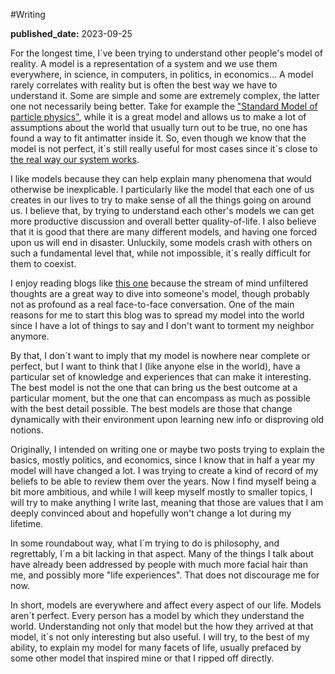 #Writing

**published_date:** 2023-09-25

For the longest time, I´ve been trying to understand other people's model of reality. A model is a representation of a system and we use them everywhere, in science, in computers, in politics, in economics... A model rarely correlates with reality but is often the best way we have to understand it. Some are simple and some are extremely complex, the latter one not necessarily being better. Take for example the ["Standard Model of particle physics"](https://en.wikipedia.org/wiki/Standard_Model), while it is a great model and allows us to make a lot of assumptions about the world that usually turn out to be true, no one has found a way to fit antimatter inside it. So, even though we know that the model is not perfect, it´s still really useful for most cases since it´s close to [the real way our system works](https://en.wikipedia.org/wiki/Theory_of_everything).

I like models because they can help explain many phenomena that would otherwise be inexplicable. I particularly like the model that each one of us creates in our lives to try to make sense of all the things going on around us. I believe that, by trying to understand each other's models we can get more productive discussion and overall better quality-of-life. I also believe that it is good that there are many different models, and having one forced upon us will end in disaster. Unluckily, some models crash with others on such a fundamental level that, while not impossible, it´s really difficult for them to coexist.

I enjoy reading blogs like [this one](https://www.visakanv.com/blog/) because the stream of mind unfiltered thoughts are a great way to dive into someone's model, though probably not as profound as a real face-to-face conversation. One of the main reasons for me to start this blog was to spread my model into the world since I have a lot of things to say and I don't want to torment my neighbor anymore. 

By that, I don´t want to imply that my model is nowhere near complete or perfect, but I want to think that I (like anyone else in the world), have a particular set of knowledge and experiences that can make it interesting. The best model is not the one that can bring us the best outcome at a particular moment, but the one that can encompass as much as possible with the best detail possible. The best models are those that change dynamically with their environment upon learning new info or disproving old notions.

Originally, I intended on writing one or maybe two posts trying to explain the basics, mostly politics, and economics, since I know that in half a year my model will have changed a lot. I was trying to create a kind of record of my beliefs to be able to review them over the years. Now I find myself being a bit more ambitious, and while I will keep myself mostly to smaller topics, I will try to make anything I write last, meaning that those are values that I am deeply convinced about and hopefully won't change a lot during my lifetime.

In some roundabout way, what I´m trying to do is philosophy, and regrettably, I´m a bit lacking in that aspect. Many of the things I talk about have already been addressed by people with much more facial hair than me, and possibly more "life experiences". That does not discourage me for now.

In short, models are everywhere and affect every aspect of our life. Models aren´t perfect. Every person has a model by which they understand the world. Understanding not only that model but the how they arrived at that model, it´s not only interesting but also useful. I will try, to the best of my ability, to explain my model for many facets of life, usually prefaced by some other model that inspired mine or that I ripped off directly.
